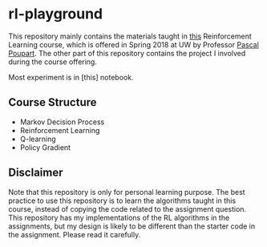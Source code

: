 # rl-playground

This repository mainly contains the materials taught in
[this](https://cs.uwaterloo.ca/~ppoupart/teaching/cs885-spring18/) Reinforcement Learning course, which is offered 
in Spring 2018 at UW by Professor [Pascal Poupart](https://cs.uwaterloo.ca/~ppoupart/). The other part of this
repository contains the project I involved during the course offering.

Most experiment is in [this] notebook.

## Course Structure

- Markov Decision Process
- Reinforcement Learning
- Q-learning
- Policy Gradient

## Disclaimer

Note that this repository is only for personal learning purpose. The best practice to use this repository is to learn the
algorithms taught in this course, instead of copying the code related to the assignment question. This repository
has my implementations of the RL algorithms in the assignments, but my design is likely to be different than the 
starter code in the assignment. Please read it carefully.